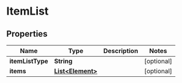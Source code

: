 # ItemList

## Properties
Name | Type | Description | Notes
------------ | ------------- | ------------- | -------------
**itemListType** | **String** |  |  [optional]
**items** | [**List&lt;Element&gt;**](Element.md) |  |  [optional]
